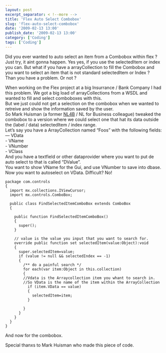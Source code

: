 ```yaml
---
layout: post
excerpt_separator: < !--more -->
title: 'Flex Auto Select Combobox'
slug: 'flex-auto-select-combobox'
date: '2009-02-13 13:00'
publish_date: '2009-02-13 13:00'
category: ['Coding']
tags: ['Coding']
---
```

Did you ever wanted to auto select an item from a Combobox within flex ?  
Just try, it aint gonna happen. Yes yes, if you use the selectedItem or index
you can. But what if you have a arrayCollection to fill the Combobox and you
want to select an item that is not standard selectedItem or Index ?  
Than you have a problem. Or not ?  
  
  
When working on the Flex project at a big Insurrance / Bank Company I had this
problem. We got a big load of arrayCollections from a WSDL and wanted to fill
and select comboboxes with this.  
But we just could not get a selection on the combobox when we wanted to
retreive and show the information saved by the user.  
So Mark Huisman (a former [NL4B](http://www.nl4b.nl/ "NL for Business SAP Flex
Specialists") / NL for Business colleague) tweaked the combobox to a version
where we could select one that hat its data outside the (label / data)
selectedItem / index range.  
Let’s say you have a ArrayCollection named “Foos” with the following fields: —
VData  
\- VName  
\- VNumber  
\- VClass  
And you have a textfield or other dataprovider where you want to put de auto
select to that is called “DValue”.  
You want to show VName for the Gui, and use VNumber to save into dbase. Now
you want to autoselect on VData. Difficult? No!

    
    
    package com.controls  
    {  
      import mx.collections.IViewCursor;  
      import mx.controls.ComboBox;  
      
      public class FindSelectedItemComboBox extends ComboBox  
      {  
      
        public function FindSelectedItemComboBox()  
        {  
          super();  
        }  
      
        // value is the value you input that you want to search for.  
        override public function set selectedItem(value:Object):void  
        {  
          super.selectedItem=value;  
          if (value != null && selectedIndex == -1)  
          {  
            /** do a painful search */  
            for each(var item:Object in this.collection)  
            {  
            //Vdata is the Arraycollection item you whant to search in.  
            //So VData is the name of the item within the ArrayCollection  
              if (item.VData == value)  
              {  
                selectedItem=item;  
              }  
      
            }  
          }  
        }  
      }  
    }

And now for the combobox.

Special thanxs to Mark Huisman who made this piece of code.

